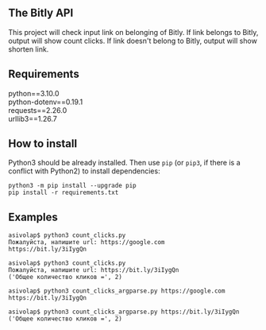 ## The Bitly API  
This project will check input link on belonging of Bitly. If link belongs to Bitly, output will show count clicks. If link doesn't belong to Bitly, output will show shorten link. 

## Requirements  
python==3.10.0  
python-dotenv==0.19.1  
requests==2.26.0  
urllib3==1.26.7

## How to install  
Python3 should be already installed. 
Then use `pip` (or `pip3`, if there is a conflict with Python2) to install dependencies:  
```
python3 -m pip install --upgrade pip
pip install -r requirements.txt
```
## Examples  
```
asivolap$ python3 count_clicks.py 
Пожалуйста, напишите url: https://google.com
https://bit.ly/3iIygQn  

asivolap$ python3 count_clicks.py 
Пожалуйста, напишите url: https://bit.ly/3iIygQn
('Общее количество кликов =', 2)

asivolap$ python3 count_clicks_argparse.py https://google.com
https://bit.ly/3iIygQn

asivolap$ python3 count_clicks_argparse.py https://bit.ly/3iIygQn
('Общее количество кликов =', 2)

```

